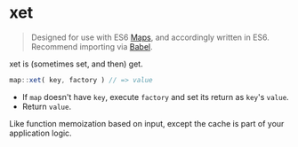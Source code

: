 # xet

> Designed for use with ES6 [Maps](https://developer.mozilla.org/en/docs/Web/JavaScript/Reference/Global_Objects/Map), and accordingly written in ES6. Recommend importing via [Babel](https://babeljs.io).

xet is (sometimes set, and then) get.

```javascript
map::xet( key, factory ) // => value
```

* If `map` doesn't have `key`, execute `factory` and set its return as `key`'s `value`. 
* Return `value`.

Like function memoization based on input, except the cache is part of your application logic.

